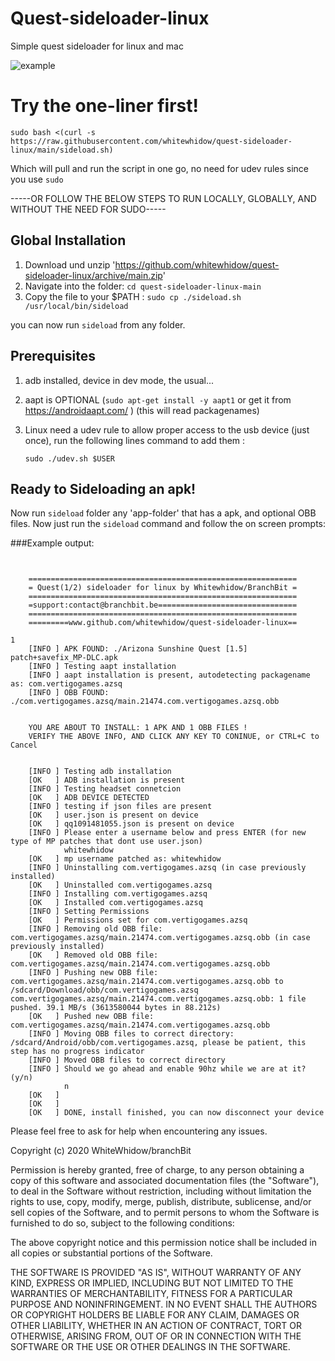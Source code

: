 # Quest-sideloader-linux
Simple quest sideloader for linux and mac

![example](https://i.imgur.com/cC70UUC.png)



# Try the one-liner first!
`sudo bash <(curl -s https://raw.githubusercontent.com/whitewhidow/quest-sideloader-linux/main/sideload.sh)`

Which will pull and run the script in one go, no need for udev rules since you use `sudo`

-----OR FOLLOW THE BELOW STEPS TO RUN LOCALLY, GLOBALLY, AND WITHOUT THE NEED FOR SUDO-----

## Global Installation
1. Download und unzip 'https://github.com/whitewhidow/quest-sideloader-linux/archive/main.zip'
2. Navigate into the folder:
  `cd quest-sideloader-linux-main`
3. Copy the file to your $PATH : 
  `sudo cp ./sideload.sh /usr/local/bin/sideload`

you can now run `sideload` from any folder.


## Prerequisites
1. adb installed, device in dev mode, the usual...
2. aapt is OPTIONAL (`sudo apt-get install -y aapt1`      or get it from https://androidaapt.com/ )  (this will read packagenames)
3. Linux need a udev rule to allow proper access to the usb device (just once), run the following lines command to add them :

   `sudo ./udev.sh $USER`



## Ready to Sideloading an apk!

Now run `sideload` folder any 'app-folder' that has a apk, and optional OBB files.
Now just run the `sideload` command and follow the on screen prompts:


###Example output:
```


    ============================================================
    = Quest(1/2) sideloader for linux by Whitewhidow/BranchBit =
    ============================================================
    =support:contact@branchbit.be===============================
    ============================================================
    =========www.github.com/whitewhidow/quest-sideloader-linux==

1
    [INFO ] APK FOUND: ./Arizona Sunshine Quest [1.5] patch+savefix_MP-DLC.apk	 
    [INFO ] Testing aapt installation 
    [INFO ] aapt installation is present, autodetecting packagename as: com.vertigogames.azsq 
    [INFO ] OBB FOUND: ./com.vertigogames.azsq/main.21474.com.vertigogames.azsq.obb 


    YOU ARE ABOUT TO INSTALL: 1 APK AND 1 OBB FILES !
    VERIFY THE ABOVE INFO, AND CLICK ANY KEY TO CONINUE, or CTRL+C to Cancel


    [INFO ] Testing adb installation 
    [OK   ] ADB installation is present 
    [INFO ] Testing headset connetcion 
    [OK   ] ADB DEVICE DETECTED 
    [INFO ] testing if json files are present 
    [OK   ] user.json is present on device 
    [OK   ] qq1091481055.json is present on device 
    [INFO ] Please enter a username below and press ENTER (for new type of MP patches that dont use user.json) 
            whitewhidow
    [OK   ] mp username patched as: whitewhidow 
    [INFO ] Uninstalling com.vertigogames.azsq (in case previously installed) 
    [OK   ] Uninstalled com.vertigogames.azsq 
    [INFO ] Installing com.vertigogames.azsq 
    [OK   ] Installed com.vertigogames.azsq 
    [INFO ] Setting Permissions 
    [OK   ] Permissions set for com.vertigogames.azsq 
    [INFO ] Removing old OBB file: com.vertigogames.azsq/main.21474.com.vertigogames.azsq.obb (in case previously installed) 
    [OK   ] Removed old OBB file: com.vertigogames.azsq/main.21474.com.vertigogames.azsq.obb 
    [INFO ] Pushing new OBB file: com.vertigogames.azsq/main.21474.com.vertigogames.azsq.obb to /sdcard/Download/obb/com.vertigogames.azsq 
com.vertigogames.azsq/main.21474.com.vertigogames.azsq.obb: 1 file pushed. 39.1 MB/s (3613580044 bytes in 88.212s)
    [OK   ] Pushed new OBB file: com.vertigogames.azsq/main.21474.com.vertigogames.azsq.obb 
    [INFO ] Moving OBB files to correct directory: /sdcard/Android/obb/com.vertigogames.azsq, please be patient, this step has no progress indicator 
    [INFO ] Moved OBB files to correct directory 
    [INFO ] Should we go ahead and enable 90hz while we are at it? (y/n)  
            n
    [OK   ]  
    [OK   ]  
    [OK   ] DONE, install finished, you can now disconnect your device
```

Please feel free to ask for help when encountering any issues.


 Copyright (c) 2020 WhiteWhidow/branchBit

 Permission is hereby granted, free of charge, to any person
 obtaining a copy of this software and associated documentation
 files (the "Software"), to deal in the Software without
 restriction, including without limitation the rights to use,
 copy, modify, merge, publish, distribute, sublicense, and/or sell
 copies of the Software, and to permit persons to whom the
 Software is furnished to do so, subject to the following
 conditions:

 The above copyright notice and this permission notice shall be
 included in all copies or substantial portions of the Software.

 THE SOFTWARE IS PROVIDED "AS IS", WITHOUT WARRANTY OF ANY KIND,
 EXPRESS OR IMPLIED, INCLUDING BUT NOT LIMITED TO THE WARRANTIES
 OF MERCHANTABILITY, FITNESS FOR A PARTICULAR PURPOSE AND
 NONINFRINGEMENT. IN NO EVENT SHALL THE AUTHORS OR COPYRIGHT
 HOLDERS BE LIABLE FOR ANY CLAIM, DAMAGES OR OTHER LIABILITY,
 WHETHER IN AN ACTION OF CONTRACT, TORT OR OTHERWISE, ARISING
 FROM, OUT OF OR IN CONNECTION WITH THE SOFTWARE OR THE USE OR
 OTHER DEALINGS IN THE SOFTWARE.
